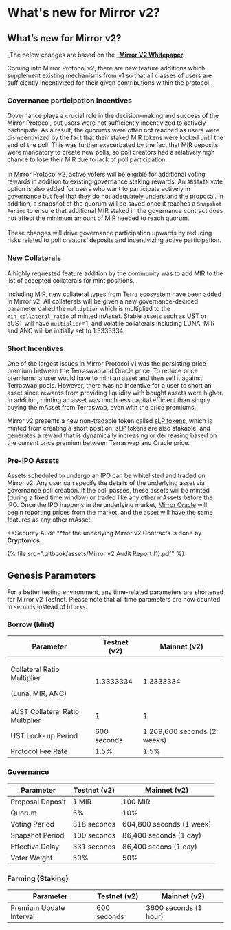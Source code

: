 # What's new for Mirror v2?

## What’s new for Mirror v2?&#x20;

_The below changes are based on the _[**Mirror V2 Whitepaper**](https://mirror.finance/Mirror\_Protocol\_v2.pdf)**.**

Coming into Mirror Protocol v2, there are new feature additions which supplement existing mechanisms from v1 so that all classes of users are sufficiently incentivized for their given contributions within the protocol.

### **Governance participation incentives**

Governance plays a crucial role in the decision-making and success of the Mirror Protocol, but users were not sufficiently incentivized to actively participate. As a result, the quorums were often not reached as users were disincentivized by the fact that their staked MIR tokens were locked until the end of the poll. This was further exacerbated by the fact that MIR deposits were mandatory to create new polls, so poll creators had a relatively high chance to lose their MIR due to lack of poll participation.\
\
In Mirror Protocol v2, active voters will be eligible for additional voting rewards in addition to existing governance staking rewards. An `ABSTAIN` vote option is also added for users who want to participate actively in governance but feel that they do not adequately understand the proposal. In addition, a snapshot of the quorum will be saved once it reaches a `Snapshot Period` to ensure that additional MIR staked in the governance contract does not affect the minimum amount of MIR needed to reach quorum.\
\
These changes will drive governance participation upwards by reducing risks related to poll creators’ deposits and incentivizing active participation.&#x20;

### **New Collaterals**

A highly requested feature addition by the community was to add MIR to the list of accepted collaterals for mint positions.&#x20;

Including MIR, [new collateral types](protocol/mirrored-assets-massets.md#collateral) from Terra ecosystem have been added in Mirror v2. All collaterals will be given a new governance-decided parameter called the `multiplier` which is multiplied to the `min_collateral_ratio` of minted mAsset. Stable assets such as UST or aUST will have `multiplier`=1, and volatile collaterals including LUNA, MIR and ANC will be initially set to 1.3333334.

### **Short Incentives**

One of the largest issues in Mirror Protocol v1 was the persisting price premium between the Terraswap and Oracle price. To reduce price premiums, a user would have to mint an asset and then sell it against Terraswap pools. However, there was no incentive for a user to short an asset since rewards from providing liquidity with bought assets were higher. In addition, minting an asset was much less capital efficient than simply buying the mAsset from Terraswap, even with the price premiums.

Mirror v2 presents a new non-tradable token called [sLP tokens](protocol/staking-tokens-lp-and-slp.md#slp-tokens-short-tokens), which is minted from creating a short position. sLP tokens are also stakable, and generates a reward that is dynamically increasing or decreasing based on the current price premium between Terraswap and Oracle price.&#x20;

### **Pre-IPO Assets**

Assets scheduled to undergo an IPO can be whitelisted and traded on Mirror v2. Any user can specify the details of the underlying asset via governance poll creation. If the poll passes, these assets will be minted (during a fixed time window) or traded like any other mAssets before the IPO. Once the IPO happens in the underlying market, [Mirror Oracle](contracts/oracle.md) will begin reporting prices from the market, and the asset will have the same features as any other mAsset.&#x20;

**Security Audit **for the underlying Mirror v2 Contracts is done by **Cryptonics.**

{% file src=".gitbook/assets/Mirror v2 Audit Report (1).pdf" %}

## Genesis Parameters

For a better testing environment, any time-related parameters are shortened for Mirror v2 Testnet. Please note that all time parameters are now counted in `seconds` instead of `blocks`.

### Borrow (Mint)

| Parameter                                                  | Testnet (v2) | Mainnet (v2)                |
| ---------------------------------------------------------- | ------------ | --------------------------- |
| <p>Collateral Ratio Multiplier </p><p>(Luna, MIR, ANC)</p> | 1.3333334    | 1.3333334                   |
| aUST Collateral Ratio Multiplier                           | 1            | 1                           |
| UST Lock-up Period                                         | 600 seconds  | 1,209,600 seconds (2 weeks) |
| Protocol Fee Rate                                          | 1.5%         | 1.5%                        |

### Governance&#x20;

| Parameter        | Testnet (v2) | Mainnet (v2)             |
| ---------------- | ------------ | ------------------------ |
| Proposal Deposit | 1 MIR        | 100 MIR                  |
| Quorum           | 5%           | 10%                      |
| Voting Period    | 318 seconds  | 604,800 seconds (1 week) |
| Snapshot Period  | 100 seconds  | 86,400 seconds (1 day)   |
| Effective Delay  | 331 seconds  | 86,400 secons (1 day)    |
| Voter Weight     | 50%          | 50%                      |

### Farming (Staking)

| Parameter               | Testnet (v2) | Mainnet (v2)          |
| ----------------------- | ------------ | --------------------- |
| Premium Update Interval | 600 seconds  | 3600 seconds (1 hour) |
